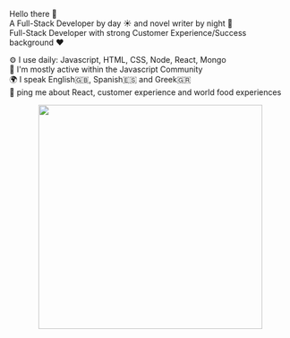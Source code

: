 Hello there 👋 <br>
A Full-Stack Developer by day ☀️ and novel writer by night 🌙 <br>
Full-Stack Developer with strong Customer Experience/Success background ❤️ <br>

⚙️ I use daily: Javascript, HTML, CSS, Node, React, Mongo <br>
🚀 I'm mostly active within the Javascript Community <br>
🌍 I speak English🇬🇧, Spanish🇪🇸 and Greek🇬🇷 <br>
💬 ping me about React, customer experience and world food experiences <br>

<div id="header" align="center">
  <img src="https://media.giphy.com/media/v1.Y2lkPTc5MGI3NjExOWE2ZWFwaDRkZ2Uwc3Bidmc2MHlod3l0MHdwZmY1NWtraHJ4eGhsaiZlcD12MV9pbnRlcm5hbF9naWZfYnlfaWQmY3Q9Zw/1C8bHHJturSx2/giphy.gif" width="400"/>
</div>
